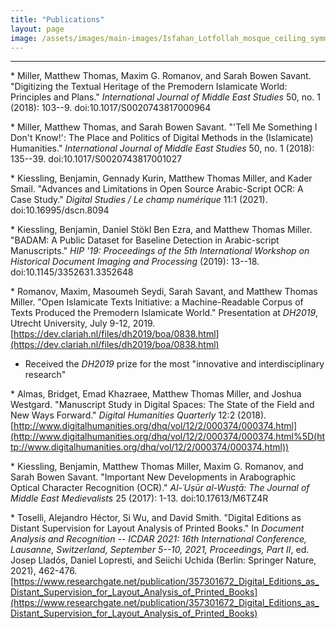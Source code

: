 ```yaml
---
title: "Publications"
layout: page
image: /assets/images/main-images/Isfahan_Lotfollah_mosque_ceiling_symmetric_narrow_border.png
---
```


-----------------------------

\* Miller, Matthew Thomas, Maxim G. Romanov, and Sarah Bowen Savant. "Digitizing the Textual Heritage of the Premodern Islamicate World: Principles and Plans." *International Journal of Middle East Studies* 50, no. 1 (2018): 103--9. doi:10.1017/S0020743817000964


\* Miller, Matthew Thomas, and Sarah Bowen Savant. "'Tell Me Something I Don\'t Know!': The Place and Politics of Digital Methods in the (Islamicate) Humanities." *International Journal of Middle East Studies* 50, no. 1 (2018): 135--39. doi:10.1017/S0020743817001027


\* Kiessling, Benjamin, Gennady Kurin, Matthew Thomas Miller, and Kader Smail. "Advances and Limitations in Open Source Arabic-Script OCR: A Case Study." *Digital Studies / Le champ numérique* 11:1 (2021). doi:10.16995/dscn.8094


\* Kiessling, Benjamin, Daniel Stökl Ben Ezra, and Matthew Thomas Miller. \"BADAM: A Public Dataset for Baseline Detection in Arabic-script Manuscripts.\" *HIP \'19: Proceedings of the 5th International Workshop on Historical Document Imaging and Processing* (2019): 13--18. doi:10.1145/3352631.3352648


\* Romanov, Maxim, Masoumeh Seydi, Sarah Savant, and Matthew Thomas Miller. \"Open Islamicate Texts Initiative: a Machine-Readable Corpus of Texts Produced the Premodern Islamicate World.\" Presentation at *DH2019*, Utrecht University, July 9-12, 2019. [https://dev.clariah.nl/files/dh2019/boa/0838.html](https://dev.clariah.nl/files/dh2019/boa/0838.html)


-   Received the *DH2019* prize for the most \"innovative and interdisciplinary research\"


\* Almas, Bridget, Emad Khazraee, Matthew Thomas Miller, and Joshua Westgard. \"Manuscript Study in Digital Spaces: The State of the Field and New Ways Forward.\" *Digital Humanities Quarterly* 12:2 (2018). [http://www.digitalhumanities.org/dhq/vol/12/2/000374/000374.html](http://www.digitalhumanities.org/dhq/vol/12/2/000374/000374.html%5D(http://www.digitalhumanities.org/dhq/vol/12/2/000374/000374.html))


\* Kiessling, Benjamin, Matthew Thomas Miller, Maxim G. Romanov, and Sarah Bowen Savant. "Important New Developments in Arabographic Optical Character Recognition (OCR)." *Al-ʿUṣūr al-Wusṭā: The Journal of Middle East Medievalists* 25 (2017): 1-13. doi:10.17613/M6TZ4R


\* Toselli, Alejandro Héctor, Si Wu, and David Smith. "Digital Editions as Distant Supervision for Layout Analysis of Printed Books." In *Document Analysis and Recognition -- ICDAR 2021: 16th International Conference, Lausanne, Switzerland, September 5--10, 2021, Proceedings, Part II*, ed. Josep Lladós, Daniel Lopresti, and Seiichi Uchida (Berlin: Springer Nature, 2021), 462-476. [https://www.researchgate.net/publication/357301672_Digital_Editions_as_Distant_Supervision_for_Layout_Analysis_of_Printed_Books](https://www.researchgate.net/publication/357301672_Digital_Editions_as_Distant_Supervision_for_Layout_Analysis_of_Printed_Books)
